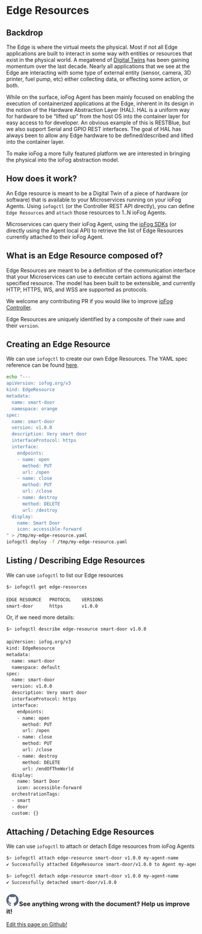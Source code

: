 # Edge Resources

## Backdrop

The Edge is where the virtual meets the physical. Most if not all Edge applications are built to interact in some way
with entities or resources that exist in the physical world. A megatrend of
[Digital Twins](https://digitaltransformationtrends.com/2019/09/15/what-are-digital-twins/) has been gaining momentum
over the last decade. Nearly all applications that we see at the Edge are interacting with some type of external entity
(sensor, camera, 3D printer, fuel pump, etc) either collecting data, or effecting some action, or both.

While on the surface, ioFog Agent has been mainly focused on enabling the execution of containerized applications at
the Edge, inherent in its design in the notion of the Hardware Abstraction Layer (HAL). HAL is a uniform way for
hardware to be “lifted up” from the host OS into the container layer for easy access to for developer. An obvious
example of this is RESTBlue, but we also support Serial and GPIO REST interfaces. The goal of HAL has always been to
allow any Edge hardware to be defined/described and lifted into the container layer.

To make ioFog a more fully featured platform we are interested in bringing the physical into the ioFog abstraction model.

## How does it work?

An Edge resource is meant to be a Digital Twin of a piece of hardware (or software) that is available to your
Microservices running on your ioFog Agents. Using `iofogctl` (or the Controller REST API directly), you can define
`Edge Resources` and `attach` those resources
to 1..N ioFog Agents.

Microservices can query their ioFog Agent, using the [ioFog SDKs](../ioFog_3.0/developing-microservices/sdk)
(or directly using the Agent local API) to retrieve the list of Edge Resources currently attached to their ioFog Agent.

## What is an Edge Resource composed of?

Edge Resources are meant to be a definition of the communication interface that your Microservices can use to execute
certain actions against the specified resource. The model has been built to be extensible, and currently HTTP, HTTPS,
WS, and WSS are supported as protocols.

We welcome any contributing PR if you would like to improve [ioFog Controller](https://github.com/eclipse-iofog/Controller).

Edge Resources are uniquely identified by a composite of their `name` and their `version`.

## Creating an Edge Resource

We can use `iofogctl` to create our own Edge Resources. The YAML spec reference can be found
[here](../ioFog_3.0/reference-iofogctl/reference-edge-resources).

```bash
echo "---
apiVersion: iofog.org/v3
kind: EdgeResource
metadata:
  name: smart-door
  namespace: orange
spec:
  name: smart-door
  version: v1.0.0
  description: Very smart door
  interfaceProtocol: https
  interface:
    endpoints:
    - name: open
      method: PUT
      url: /open
    - name: close
      method: PUT
      url: /close
    - name: destroy
      method: DELETE
      url: /destroy
  display:
    name: Smart Door
    icon: accessible-forward
" > /tmp/my-edge-resource.yaml
iofogctl deploy -f /tmp/my-edge-resource.yaml
```

## Listing / Describing Edge Resources

We can use `iofogctl` to list our Edge resources

```bash
$> iofogctl get edge-resources

EDGE RESOURCE   PROTOCOL    VERSIONS
smart-door      https       v1.0.0
```

Or, if we need more details:

```bash
$> iofogctl describe edge-resource smart-door v1.0.0

apiVersion: iofog.org/v3
kind: EdgeResource
metadata:
  name: smart-door
  namespace: default
spec:
  name: smart-door
  version: v1.0.0
  description: Very smart door
  interfaceProtocol: https
  interface:
    endpoints:
    - name: open
      method: PUT
      url: /open
    - name: close
      method: PUT
      url: /close
    - name: destroy
      method: DELETE
      url: /endOfTheWorld
  display:
    name: Smart Door
    icon: accessible-forward
  orchestrationTags:
  - smart
  - door
  custom: {}
```

## Attaching / Detaching Edge Resources

We can use `iofogctl` to attach or detach Edge resources from ioFog Agents

```bash
$> iofogctl attach edge-resource smart-door v1.0.0 my-agent-name
✔ Successfully attached EdgeResource smart-door/v1.0.0 to Agent my-agent-name
```

```bash
$> iofogctl detach edge-resource smart-door v1.0.0 my-agent-name
✔ Successfully detached smart-door/v1.0.0
```

<aside class="notifications contribute">
  <h3><img src="/images/icos/ico-github.svg" alt="">See anything wrong with the document? Help us improve it!</h3>
  <a href="https://github.com/eclipse-iofog/iofog.org/edit/develop/content/docs/3.0/agent-management/edge-resources.md"
    target="_blank">
    <p>Edit this page on Github!</p>
  </a>
</aside>
